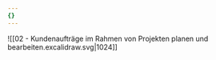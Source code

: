 ```yaml
---
{}
---
```

![[02 - Kundenaufträge im Rahmen von Projekten planen und bearbeiten.excalidraw.svg|1024]]

